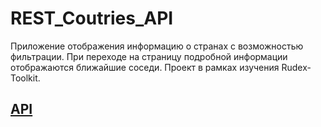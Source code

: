 # REST_Coutries_API

Приложение отображения информацию о странах с возможностью фильтрации. При переходе на страницу подробной информации отображаются ближайшие соседи. Проект в рамках изучения Rudex-Toolkit.

## [API](https://restcountries.com/)

